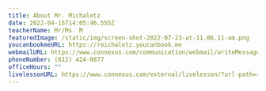 ```yaml
---
title: About Mr. Michaletz
date: 2022-04-15T14:05:46.555Z
teacherName: Mr/Ms. M
featuredImage: /static/img/screen-shot-2022-07-23-at-11.06.11-am.png
youcanbookmeURL: https://rmichaletz.youcanbook.me
webmailURL: https://www.connexus.com/communication/webmail/writeMessage.aspx?idRecipient=4021484
phoneNumber: (612) 424-0877
officeHours: ""
livelessonURL: https://www.connexus.com/external/livelesson/?url-path=rmichaletz&domain=ue2prod01.livelesson.com
---
```



![]()



![]()